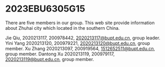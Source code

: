 # 2023EBU6305G15
There are five members in our group.
This web site provide information about Zhuhai city which located in the southern China.

  Jie Qiu, 2020213117, 200978442, 2020213117@bupt.edu.cn, group leader.
  Yini Yang 2020213120, 200979221, 2020213120@bupt.edu.cn, group member.
  Xu Zhang 2020213097, 200919564, 1512652511@bupt.edu.cn, group member.
  Dantong Xu 2020213119, 200979117, 2020213119@bupt.edu.cn, group member.
